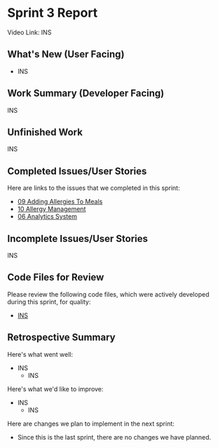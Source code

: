 # Sprint 3 Report 
Video Link: INS

## What's New (User Facing)
 * INS

## Work Summary (Developer Facing)
INS

## Unfinished Work
INS

## Completed Issues/User Stories
Here are links to the issues that we completed in this sprint:
 * [09 Adding Allergies To Meals](https://github.com/aryputh/dining-meal-management-system/issues/21)
 * [10 Allergy Management](https://github.com/aryputh/dining-meal-management-system/issues/22)
 * [06 Analytics System](https://github.com/aryputh/dining-meal-management-system/issues/7)
 
## Incomplete Issues/User Stories
INS

## Code Files for Review
Please review the following code files, which were actively developed during this sprint, for quality:
   * [INS](INS)
 
## Retrospective Summary
Here's what went well:
   * INS
      * INS
 
Here's what we'd like to improve:
   * INS
      * INS
  
Here are changes we plan to implement in the next sprint:
   * Since this is the last sprint, there are no changes we have planned.
